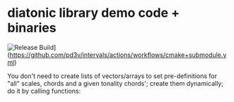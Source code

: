 # diatonic library demo code + binaries

![Release Build](https://github.com/pd3v/intervals/actions/workflows/cmake+submodule.yml/badge.svg)](https://github.com/pd3v/intervals/actions/workflows/cmake+submodule.yml)

You don't need to create lists of vectors/arrays to set pre-definitions for "all" scales, chords and a given tonality chords'; create them dynamically; do it by calling functions:
